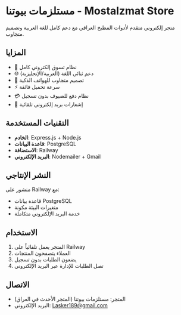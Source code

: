 # مستلزمات بيوتنا - Mostalzmat Store

متجر إلكتروني متقدم لأدوات المطبخ العراقي مع دعم كامل للغة العربية وتصميم متجاوب.

## المزايا

- 🛒 نظام تسوق إلكتروني كامل
- 🌐 دعم ثنائي اللغة (العربية/الإنجليزية)
- 📱 تصميم متجاوب للهواتف الذكية
- ⚡ سرعة تحميل فائقة
- 💳 نظام دفع للضيوف بدون تسجيل
- 📧 إشعارات بريد إلكتروني تلقائية

## التقنيات المستخدمة

- **الخادم**: Express.js + Node.js
- **قاعدة البيانات**: PostgreSQL
- **الاستضافة**: Railway
- **البريد الإلكتروني**: Nodemailer + Gmail

## النشر الإنتاجي

منشور على Railway مع:
- قاعدة بيانات PostgreSQL
- متغيرات البيئة مكونة
- خدمة البريد الإلكتروني متكاملة

## الاستخدام

1. المتجر يعمل تلقائياً على Railway
2. العملاء يتصفحون المنتجات
3. يضعون الطلبات بدون تسجيل
4. تصل الطلبات للإدارة عبر البريد الإلكتروني

## الاتصال

- المتجر: مستلزمات بيوتنا (المتجر الأحدث في العراق)
- البريد الإلكتروني: Lasker189@gmail.com
